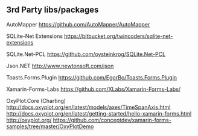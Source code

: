 3rd Party libs/packages
-----------------------

AutoMapper
https://github.com/AutoMapper/AutoMapper

SQLite-Net Extensions
https://bitbucket.org/twincoders/sqlite-net-extensions

SQLite.Net-PCL
https://github.com/oysteinkrog/SQLite.Net-PCL

Json.NET
http://www.newtonsoft.com/json

Toasts.Forms.Plugin
https://github.com/EgorBo/Toasts.Forms.Plugin

Xamarin-Forms-Labs
https://github.com/XLabs/Xamarin-Forms-Labs/

OxyPlot.Core (Charting)
http://docs.oxyplot.org/en/latest/models/axes/TimeSpanAxis.html
http://docs.oxyplot.org/en/latest/getting-started/hello-xamarin-forms.html
http://oxyplot.org/
https://github.com/conceptdev/xamarin-forms-samples/tree/master/OxyPlotDemo
